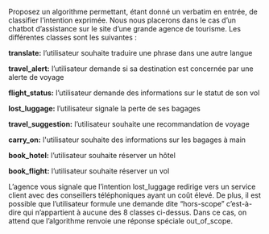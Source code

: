 Proposez un algorithme permettant, étant donné un verbatim en entrée, de classifier l’intention exprimée. Nous nous placerons dans le cas d’un chatbot d’assistance sur le site d’une grande agence de tourisme. Les différentes classes sont les suivantes :

**translate:** l’utilisateur souhaite traduire une phrase dans une autre langue

**travel_alert:** l’utilisateur demande si sa destination est concernée par une alerte de voyage

**flight_status:** l’utilisateur demande des informations sur le statut de son vol

**lost_luggage:** l’utilisateur signale la perte de ses bagages

**travel_suggestion:** l’utilisateur souhaite une recommandation de voyage

**carry_on:** l'utilisateur souhaite des informations sur les bagages à main

**book_hotel:** l’utilisateur souhaite réserver un hôtel

**book_flight:** l’utilisateur souhaite réserver un vol

L’agence vous signale que l’intention lost_luggage redirige vers un service client avec des conseillers téléphoniques ayant un coût élevé.
De plus, il est possible que l’utilisateur formule une demande dite “hors-scope” c’est-à-dire qui n’appartient à aucune des 8 classes ci-dessus. Dans ce cas, on attend que l’algorithme renvoie une réponse spéciale out_of_scope.
